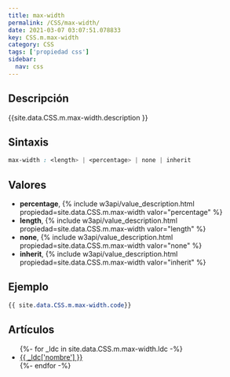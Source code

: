 ```yaml
---
title: max-width
permalink: /CSS/max-width/
date: 2021-03-07 03:07:51.078833
key: CSS.m.max-width
category: CSS
tags: ['propiedad css']
sidebar: 
  nav: css
---
```


## Descripción
{{site.data.CSS.m.max-width.description }}

## Sintaxis
~~~css
max-width : <length> | <percentage> | none | inherit
~~~

## Valores
* **percentage**,  {% include w3api/value_description.html propiedad=site.data.CSS.m.max-width valor="percentage" %}
* **length**,  {% include w3api/value_description.html propiedad=site.data.CSS.m.max-width valor="length" %}
* **none**,  {% include w3api/value_description.html propiedad=site.data.CSS.m.max-width valor="none" %}
* **inherit**,  {% include w3api/value_description.html propiedad=site.data.CSS.m.max-width valor="inherit" %}

## Ejemplo
~~~css
{{ site.data.CSS.m.max-width.code}}
~~~

## Artículos
<ul>
{%- for _ldc in site.data.CSS.m.max-width.ldc -%}
   <li>
       <a href="{{_ldc['url'] }}">{{ _ldc['nombre'] }}</a>
   </li>
{%- endfor -%}
</ul>
